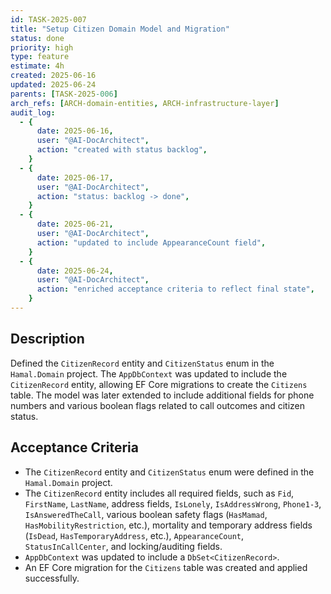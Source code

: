 ```yaml
---
id: TASK-2025-007
title: "Setup Citizen Domain Model and Migration"
status: done
priority: high
type: feature
estimate: 4h
created: 2025-06-16
updated: 2025-06-24
parents: [TASK-2025-006]
arch_refs: [ARCH-domain-entities, ARCH-infrastructure-layer]
audit_log:
  - {
      date: 2025-06-16,
      user: "@AI-DocArchitect",
      action: "created with status backlog",
    }
  - {
      date: 2025-06-17,
      user: "@AI-DocArchitect",
      action: "status: backlog -> done",
    }
  - {
      date: 2025-06-21,
      user: "@AI-DocArchitect",
      action: "updated to include AppearanceCount field",
    }
  - {
      date: 2025-06-24,
      user: "@AI-DocArchitect",
      action: "enriched acceptance criteria to reflect final state",
    }
---
```


## Description

Defined the `CitizenRecord` entity and `CitizenStatus` enum in the `Hamal.Domain` project. The `AppDbContext` was updated to include the `CitizenRecord` entity, allowing EF Core migrations to create the `Citizens` table. The model was later extended to include additional fields for phone numbers and various boolean flags related to call outcomes and citizen status.

## Acceptance Criteria

- The `CitizenRecord` entity and `CitizenStatus` enum were defined in the `Hamal.Domain` project.
- The `CitizenRecord` entity includes all required fields, such as `Fid`, `FirstName`, `LastName`, address fields, `IsLonely`, `IsAddressWrong`, `Phone1-3`, `IsAnsweredTheCall`, various boolean safety flags (`HasMamad`, `HasMobilityRestriction`, etc.), mortality and temporary address fields (`IsDead`, `HasTemporaryAddress`, etc.), `AppearanceCount`, `StatusInCallCenter`, and locking/auditing fields.
- `AppDbContext` was updated to include a `DbSet<CitizenRecord>`.
- An EF Core migration for the `Citizens` table was created and applied successfully.
